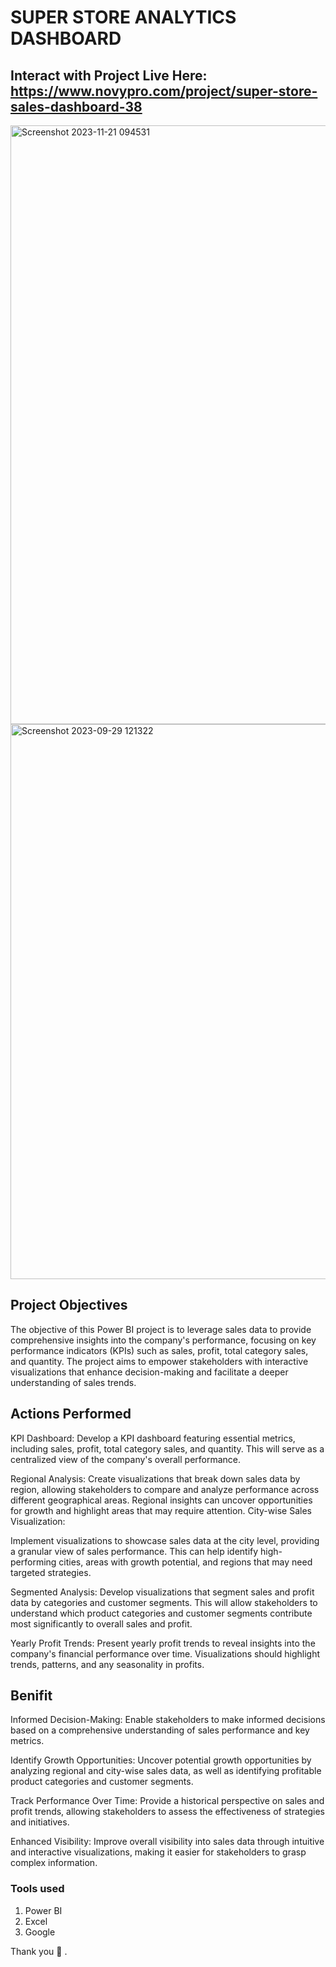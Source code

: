 # SUPER STORE ANALYTICS DASHBOARD
## Interact with Project Live Here: https://www.novypro.com/project/super-store-sales-dashboard-38

<img width="958" alt="Screenshot 2023-11-21 094531" src="https://github.com/GauravvThakurr/Power-BI-Projects/assets/141028751/45d5eb61-4d99-4ab8-b2bd-8ec080bb360a">

<img width="888" alt="Screenshot 2023-09-29 121322" src="https://github.com/GauravvThakurr/Power_BI_Projects/assets/141028751/9254ea5e-e166-49a6-944b-b20eaa07eac5">



## Project Objectives

The objective of this Power BI project is to leverage sales data to provide comprehensive insights into the company's performance, focusing on key performance indicators (KPIs) such as sales, profit, total category sales, and quantity. The project aims to empower stakeholders with interactive visualizations that enhance decision-making and facilitate a deeper understanding of sales trends.

## Actions Performed

KPI Dashboard: Develop a KPI dashboard featuring essential metrics, including sales, profit, total category sales, and quantity. This will serve as a centralized view of the company's overall performance.

Regional Analysis: Create visualizations that break down sales data by region, allowing stakeholders to compare and analyze performance across different geographical areas. Regional insights can uncover opportunities for growth and highlight areas that may require attention.
City-wise Sales Visualization:

Implement visualizations to showcase sales data at the city level, providing a granular view of sales performance. This can help identify high-performing cities, areas with growth potential, and regions that may need targeted strategies.

Segmented Analysis: Develop visualizations that segment sales and profit data by categories and customer segments. This will allow stakeholders to understand which product categories and customer segments contribute most significantly to overall sales and profit.

Yearly Profit Trends: Present yearly profit trends to reveal insights into the company's financial performance over time. Visualizations should highlight trends, patterns, and any seasonality in profits.

## Benifit

Informed Decision-Making: Enable stakeholders to make informed decisions based on a comprehensive understanding of sales performance and key metrics.

Identify Growth Opportunities: Uncover potential growth opportunities by analyzing regional and city-wise sales data, as well as identifying profitable product categories and customer segments.

Track Performance Over Time: Provide a historical perspective on sales and profit trends, allowing stakeholders to assess the effectiveness of strategies and initiatives.

Enhanced Visibility: Improve overall visibility into sales data through intuitive and interactive visualizations, making it easier for stakeholders to grasp complex information.

### Tools used
1. Power BI
2. Excel
3. Google

Thank you 🙂 .
